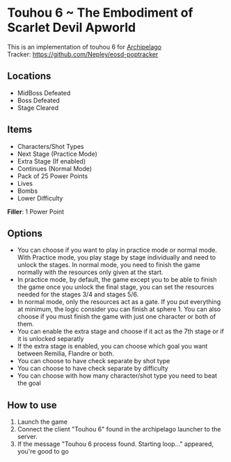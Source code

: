 # Touhou 6 ~ The Embodiment of Scarlet Devil Apworld

This is an implementation of touhou 6 for [Archipelago](https://github.com/ArchipelagoMW/Archipelago)<br />
Tracker: https://github.com/Nepley/eosd-poptracker

## Locations
* MidBoss Defeated
* Boss Defeated
* Stage Cleared

## Items
* Characters/Shot Types
* Next Stage (Practice Mode)
* Extra Stage (If enabled)
* Continues (Normal Mode)
* Pack of 25 Power Points
* Lives
* Bombs
* Lower Difficulty

**Filler**: 1 Power Point

## Options
* You can choose if you want to play in practice mode or normal mode. With Practice mode, you play stage by stage individually and need to unlock the stages. In normal mode, you need to finish the game normally with the resources only given at the start.
* In practice mode, by default, the game except you to be able to finish the game once you unlock the final stage, you can set the resources needed for the stages 3/4 and stages 5/6.
* In normal mode, only the resources act as a gate. If you put everything at minimum, the logic consider you can finish at sphere 1.
You can also choose if you must finish the game with just one character or both of them.
* You can enable the extra stage and choose if it act as the 7th stage or if it is unlocked separatly
* If the extra stage is enabled, you can choose which goal you want between Remilia, Flandre or both.
* You can choose to have check separate by shot type
* You can choose to have check separate by difficulty
* You can choose with how many character/shot type you need to beat the goal

## How to use

1. Launch the game
2. Connect the client "Touhou 6" found in the archipelago launcher to the server.
3. If the message "Touhou 6 process found. Starting loop..." appeared, you're good to go